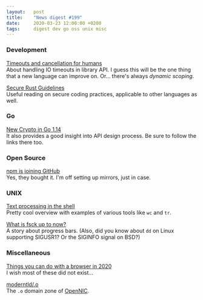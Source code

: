 ```yaml
---
layout:   post
title:    "News digest #199"
date:     2020-03-23 12:00:00 +0200
tags:     digest dev go oss unix misc
---
```


### Development

[Timeouts and cancellation for humans](https://vorpus.org/blog/timeouts-and-cancellation-for-humans/)<br/>
About handling IO timeouts in library API. I guess this will be the one thing that a new language can improve on. Or... there's always _dynamic scoping_.

[Secure Rust Guidelines](https://anssi-fr.github.io/rust-guide/)<br/>
Useful reading on secure coding practices, applicable to other languages as well.

### Go

[New Crypto in Go 1.14](https://buttondown.email/cryptography-dispatches/archive/cryptography-dispatches-new-crypto-in-go-114/)<br/>
It also provides a good insight into API design process. Be sure to follow the links there too.

### Open Source

[npm is joining GitHub](https://github.blog/2020-03-16-npm-is-joining-github/)<br/>
Yes, they bought it. I'm off setting up mirrors, just in case.

### UNIX

[Text processing in the shell](https://blog.balthazar-rouberol.com/text-processing-in-the-shell)<br/>
Pretty cool overview with examples of various tools like `wc` and `tr`.

[What is fsck up to now?](https://toroid.org/what-is-fsck-up-to-now)<br/>
A story about progress bars. (Also, did you know about `dd` on Linux supporting SIGUSR1? Or the SIGINFO signal on BSD?)

### Miscellaneous

[Things you can do with a browser in 2020](https://github.com/luruke/browser-2020)<br/>
I wish most of these did not exist...

[moderntld/.o](https://github.com/moderntld/.o)<br/>
The `.o` domain zone of [OpenNIC](https://www.opennic.org).
